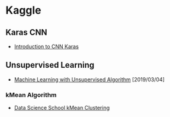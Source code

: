 # Kaggle 

## Karas CNN 
- [ Introduction to CNN Karas ](https://www.kaggle.com/yassineghouzam/introduction-to-cnn-keras-0-997-top-6/notebook)

## Unsupervised Learning 
- [Machine Learning with Unsupervised Algorithm](https://www.kaggle.com/suademre/machine-learning-with-unsupervised-algorithm) [2019/03/04] 
### kMean Algorithm
- [Data Science School kMean Clustering](https://datascienceschool.net/view-notebook/2205ad8f0c5947c08696e8927b466341/)
                          
